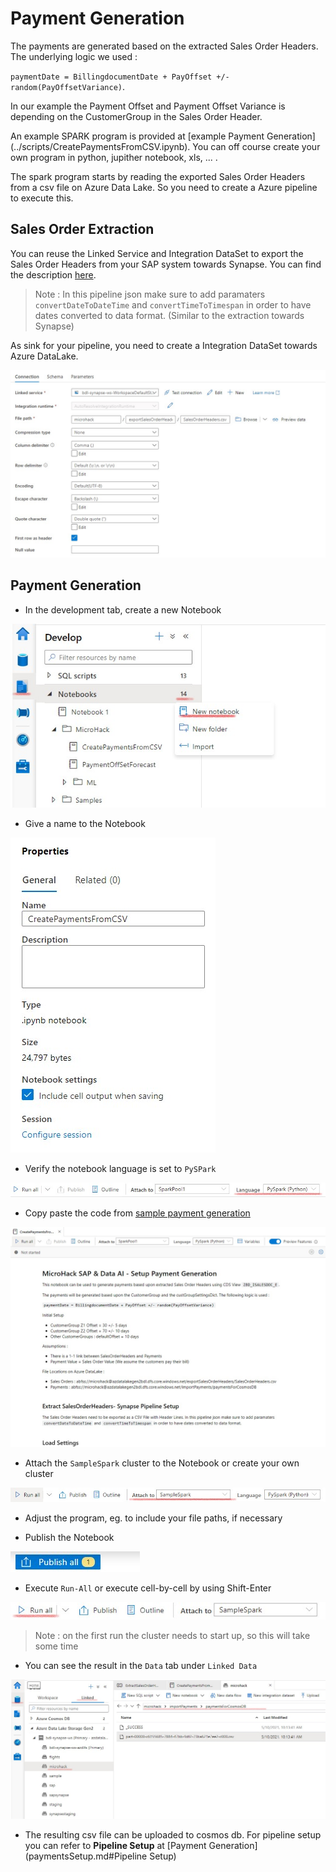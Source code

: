 # Payment Generation

The payments are generated based on the extracted Sales Order Headers. 
The underlying logic we used :

`paymentDate = BillingdocumentDate + PayOffset +/- random(PayOffsetVariance)`.

In our example the Payment Offset and Payment Offset Variance is depending on the CustomerGroup in the Sales Order Header.

An example SPARK program is provided at [example Payment Generation] (../scripts/CreatePaymentsFromCSV.ipynb).
You can off course create your own program in python, jupither notebook, xls, ... .

The spark program starts by reading the exported Sales Order Headers from a csv file on Azure Data Lake. So you need to create a Azure pipeline to execute this.

## Sales Order Extraction
You can reuse the Linked Service and Integration DataSet to export the Sales Order Headers from your SAP system towards Synapse. You can find the description [here](../DataFlowConfig.md).

> Note : In this pipeline json make sure to add paramaters `convertDateToDateTime` and `convertTimeToTimespan` in order to have dates converted to data format. (Similar to the extraction towards Synapse)

As sink for your pipeline, you need to create a Integration DataSet towards Azure DataLake.

<img src="../images/paymentGen/salesOrderHeadersCSV.jpg">

## Payment Generation
* In the development tab, create a new Notebook

<img src="../images/paymentGen/createNewNoteBook.jpg">

* Give a name to the Notebook
<img src="../images/paymentGen/notebookName.jpg">

* Verify the notebook language is set to `PySPark`
<img src="../images/paymentGen/pySpark.jpg">

* Copy paste the code from [sample payment generation](../scripts/CreatePaymentsFromCSV.ipynb)

<img src="../images/paymentGen/notebook.jpg">

* Attach the `SampleSpark` cluster to the Notebook or create your own cluster
<img src="../images/paymentGen/attachCluster.jpg">

* Adjust the program, eg. to include your file paths, if necessary

* Publish the Notebook

<img src="../images/paymentGen/publish.jpg">

* Execute `Run-All` or execute cell-by-cell by using Shift-Enter
<img src="../images/paymentGen/runAll.jpg">

> Note : on the first run the cluster needs to start up, so this will take some time

* You can see the result in the `Data` tab under `Linked Data`

<img src="../images/paymentGen/paymentsDataCSV.jpg">

* The resulting csv file can be uploaded to cosmos db. For pipeline setup you can refer to <b>Pipeline Setup</b> at [Payment Generation](paymentsSetup.md#Pipeline Setup)

